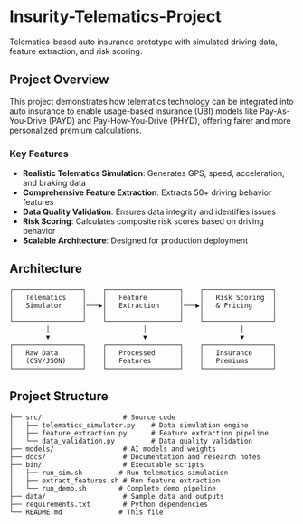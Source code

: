 # Insurity-Telematics-Project
Telematics-based auto insurance prototype with simulated driving data, feature extraction, and risk scoring.

## Project Overview

This project demonstrates how telematics technology can be integrated into auto insurance to enable usage-based insurance (UBI) models like Pay-As-You-Drive (PAYD) and Pay-How-You-Drive (PHYD), offering fairer and more personalized premium calculations.

### Key Features

- **Realistic Telematics Simulation**: Generates GPS, speed, acceleration, and braking data
- **Comprehensive Feature Extraction**: Extracts 50+ driving behavior features
- **Data Quality Validation**: Ensures data integrity and identifies issues
- **Risk Scoring**: Calculates composite risk scores based on driving behavior
- **Scalable Architecture**: Designed for production deployment

## Architecture

```
┌─────────────────┐    ┌──────────────────┐    ┌─────────────────┐
│   Telematics    │    │   Feature        │    │   Risk Scoring  │
│   Simulator     │───▶│   Extraction     │───▶│   & Pricing     │
│                 │    │                  │    │                 │
└─────────────────┘    └──────────────────┘    └─────────────────┘
         │                       │                       │
         ▼                       ▼                       ▼
┌─────────────────┐    ┌──────────────────┐    ┌─────────────────┐
│   Raw Data      │    │   Processed      │    │   Insurance     │
│   (CSV/JSON)    │    │   Features       │    │   Premiums      │
└─────────────────┘    └──────────────────┘    └─────────────────┘
```

## Project Structure

```
├── src/                    # Source code
│   ├── telematics_simulator.py    # Data simulation engine
│   ├── feature_extraction.py      # Feature extraction pipeline
│   └── data_validation.py         # Data quality validation
├── models/                 # AI models and weights
├── docs/                   # Documentation and research notes
├── bin/                    # Executable scripts
│   ├── run_sim.sh         # Run telematics simulation
│   ├── extract_features.sh # Run feature extraction
│   └── run_demo.sh        # Complete demo pipeline
├── data/                   # Sample data and outputs
├── requirements.txt        # Python dependencies
└── README.md              # This file
```
